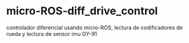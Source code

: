 # micro-ROS-diff_drive_control
controlador diferencial usando micro-ROS, lectura de codificadores de rueda y lectura de sensor imu GY-91
